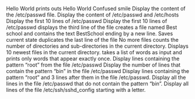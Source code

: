 Hello World prints outs Hello World
Confused smile
Display the content of the /etc/passwd file.
Display the content of /etc/passwd and /etc/hosts
Display the first 10 lines of /etc/passwd
Display the first 10 lines of /etc/passwd
displays the third line of the file
creates a file named Best school and contains the text BestSchool ending by a new line.
Saves current state
duplicates the last line of the file 
No more files
counts the number of directories and sub-directories in the current directory.
Displays 10 newest files in the current directory.
takes a list of words as input and prints only words that appear exactly once.
Display lines containing the pattern “root” from the file /etc/passwd
Display the number of lines that contain the pattern “bin” in the file /etc/passwd
Display lines containing the pattern “root” and 3 lines after them in the file /etc/passwd.
Display all the lines in the file /etc/passwd that do not contain the pattern “bin”.
Display all lines of the file /etc/ssh/sshd_config starting with a letter.

